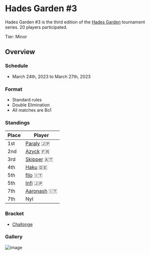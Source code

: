 # Hades Garden #3

Hades Garden #3 is the third edition of the [Hades Garden](hgmain.md) tournament series.
20 players participated.

Tier: Minor

## Overview

### Schedule
- March 24th, 2023 to March 27th, 2023

### Format
- Standard rules
- Double Elimination
- All matches are Bo1

### Standings

| Place | Player |
|-|-|
| 1st | [Paraly](../../players/japanese/paraly.md) :jp: |
| 2nd | [Azyck](../../players/french/azyck.md) :fr: |
| 3rd | [Skipper](../../players/austrian/skipper.md) :austria: |
| 4th | [Haku](../../players/german/haku.md) :de: |
| 5th | [filo](../../players/italian/filo.md) :it: |
| 5th | [Infi](../../players/japanese/infi.md) :jp: |
| 7th | [Aaronash](../../players/italian/aaronash.md) :it: |
| 7th | Nyl |

### Bracket
- [Challonge](https://challonge.com/jd65u5ed)

### Gallery
![image](https://github.com/inabikarilibrary/inalib/assets/110833255/e932f288-d591-4788-a0ea-81e97a14563d)
